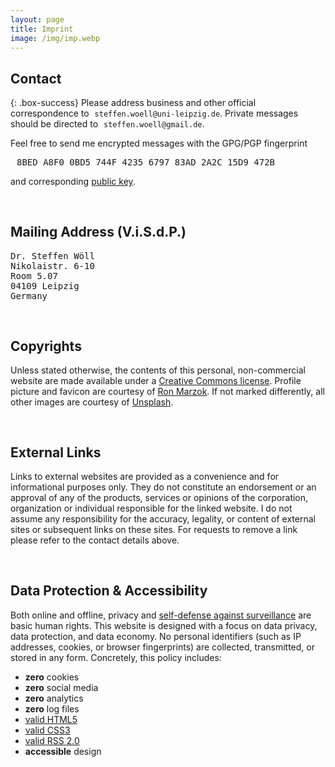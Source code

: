 ```yaml
---
layout: page
title: Imprint
image: /img/imp.webp
---
```


## Contact

{: .box-success}
Please address business and other official correspondence to <i class="far fa-envelope" style="padding-left:5px"></i>`steffen.woell@uni-leipzig.de`. Private messages should be directed to <i class="far fa-envelope" style="padding-left:5px"></i>`steffen.woell@gmail.de`.

<div class="box-note" style="margin-bottom:60px">
Feel free to send me encrypted messages with the GPG/PGP fingerprint <pre><i class="fas fa-fingerprint" style="padding-right:10px"></i>8BED A8F0 0BD5 744F 4235 6797 83AD 2A2C 15D9 472B</pre>and corresponding <a href="/doc/sw_pgp_public_key.asc" target="_blank">public key</a>.
</div>

## Mailing Address (V.i.S.d.P.)

<div class="box-note" style="margin-bottom:60px">
<pre>Dr. Steffen Wöll
Nikolaistr. 6-10
Room 5.07
04109 Leipzig
Germany</pre>
</div>

## Copyrights

<div class="box-warning" style="margin-bottom:60px">
Unless stated otherwise, the contents of this personal, non-commercial website are made available under a <a rel="license" href="https://creativecommons.org/licenses/by-nc/4.0/" title="Creative Commons" target="_blank">Creative Commons license<i class="fas fa-external-link-alt"></i></a>. Profile picture and favicon are courtesy of <a href="https://www.ronmarzok.de/ueber" target="_blank">Ron Marzok<i class="fas fa-external-link-alt"></i></a>. If not marked differently, all other images are courtesy of <a href="https://unsplash.com/" target="_blank">Unsplash<i class="fas fa-external-link-alt"></i></a>.
</div>

## External Links

<div class="box-warning" style="margin-bottom:60px">
Links to external websites are provided as a convenience and for informational purposes only. They do not constitute an endorsement or an approval of any of the products, services or opinions of the corporation, organization or individual responsible for the linked website. I do not assume any responsibility for the accuracy, legality, or content of external sites or subsequent links on these sites. For requests to remove a link please refer to the contact details above.
</div>

## Data Protection & Accessibility

<div class="box-success" style="margin-bottom:100px">
Both online and offline, privacy and <a href="https://ssd.eff.org/" target="_blank">self-defense against surveillance<i class="fas fa-external-link-alt"></i></a> are basic human rights. This website is designed with a focus on data privacy, data protection, and data economy. No personal identifiers (such as IP addresses, cookies, or browser fingerprints) are collected, transmitted, or stored in any form. Concretely, this policy includes:
  <ul class="fa-ul">
    <li><span class="fa-li"><i class="fas fa-cookie-bite"></i></span><b>zero</b> cookies</li>
    <li><span class="fa-li"><i class="fas fa-thumbs-down"></i></span><b>zero</b> social media</li>
    <li><span class="fa-li"><i class="fas fa-ghost"></i></span><b>zero</b> analytics</li>
    <li><span class="fa-li"><i class="fas fa-dumpster-fire"></i></span><b>zero</b> log files</li>
    <li><span class="fa-li"><i class="fab fa-html5"></i></span><a href="https://validator.w3.org/nu/?doc=https%3A%2F%2Fsteffenwoell.github.io%2F" target="_blank">valid HTML5<i class="fas fa-external-link-alt"></i></a></li>
    <li><span class="fa-li"><i class="fab fa-css3-alt"></i></span><a href="https://jigsaw.w3.org/css-validator/validator?uri=https%3A%2F%2Fsteffenwoell.github.io" target="_blank">valid CSS3<i class="fas fa-external-link-alt"></i></a></li>
    <li><span class="fa-li"><i class="fas fa-rss"></i></span><a href="https://www.rssboard.org/rss-validator/check.cgi?url=https%3A//steffenwoell.github.io/feed.xml" target="_blank">valid RSS 2.0<i class="fas fa-external-link-alt"></i></a></li>
    <li><span class="fa-li"><i class="fas fa-universal-access"></i></span><b>accessible</b> design</li>
  </ul>
</div>